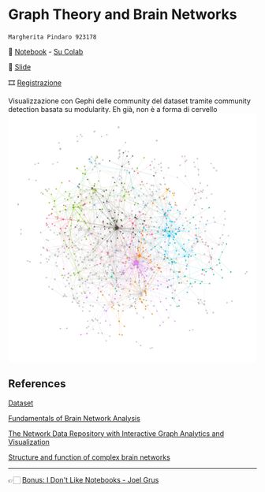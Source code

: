 # Graph Theory and Brain Networks

`Margherita Pindaro 923178`

📓 [Notebook](Mouse_Brain_Network.ipynb) - [Su Colab](https://colab.research.google.com/drive/13v7uKNtIBWOqT2yRdLa4d3o2nTyja-uy?usp=sharing)



📑 [Slide](https://docs.google.com/presentation/d/1aqxUvFG9aSi2hyIW6l3xtQtcFJmn-ZkHc8LuafH5Xnw/edit?usp=sharing&resourcekey=0-TPcVOTWPNpM9NeFthLST3g)

🎞️ [Registrazione](https://drive.google.com/file/d/1Do2oSJVY7xwDf_oEm5Gbxibp-Tmivsw0/view?usp=sharing)


Visualizzazione con Gephi delle community del dataset tramite community detection basata su modularity. Eh già, non è a forma di cervello
![Plot Gephi](communityDetection.png)


## References

[Dataset](http://networkrepository.com/bn-mouse-kasthuri-graph-v4.php)

[Fundamentals of Brain Network Analysis](https://www.sciencedirect.com/book/9780124079083/fundamentals-of-brain-network-analysis)

[The Network Data Repository with Interactive Graph Analytics and Visualization](https://www.researchgate.net/publication/321137237_The_Network_Data_Repository_with_Interactive_Graph_Analytics_and_Visualization)

[Structure and function of complex brain networks](https://www.ncbi.nlm.nih.gov/pmc/articles/PMC3811098/)

---
👉🏻 [Bonus: I Don't Like Notebooks - Joel Grus](https://docs.google.com/presentation/d/1n2RlMdmv1p25Xy5thJUhkKGvjtV-dkAIsUXP-AL4ffI/edit?usp=sharing)